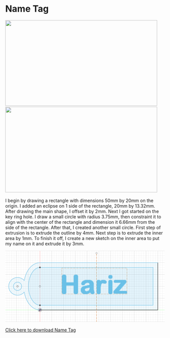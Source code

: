 # Name Tag

<img src="/EP1000/images/nametag.png" style="width:480px;height:270px;">

<img src="/EP1000/images/nametag_top.png" style="width:480px;height:270px;">

I begin by drawing a rectangle with dimensions 50mm by 20mm on the origin. I added an eclipse on 1 side of the rectangle, 20mm by 13.32mm. After drawing the main shape, I offset it by 2mm. Next I got started on the key ring hole. I draw a small circle with radius 3.75mm, then constraint it to align with the center of the rectangle and dimension it 6.66mm from the side of the rectangle. After that, I created another small circle. First step of extrusion is to extrude the outline by 4mm. Next step is to extrude the inner area by 1mm. To finish it off, I create a new sketch on the inner area to put my name on it and extrude it by 3mm.

![](/images/nametag_sketch.png)

[Click here to download Name Tag](/Fusion360/nametag.f3d)
